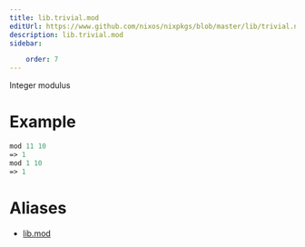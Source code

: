 ```yaml
---
title: lib.trivial.mod
editUrl: https://www.github.com/nixos/nixpkgs/blob/master/lib/trivial.nix#L355C9
description: lib.trivial.mod
sidebar:

    order: 7
---
```


Integer modulus

# Example

```nix
mod 11 10
=> 1
mod 1 10
=> 1
```


# Aliases

- [lib.mod](reference/lib/lib-mod)


